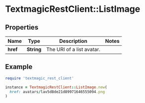# TextmagicRestClient::ListImage

## Properties

| Name | Type | Description | Notes |
| ---- | ---- | ----------- | ----- |
| **href** | **String** | The URI of a list avatar. |  |

## Example

```ruby
require 'textmagic_rest_client'

instance = TextmagicRestClient::ListImage.new(
  href: avatars/lav5d8de21d89971646555094.png
)
```

